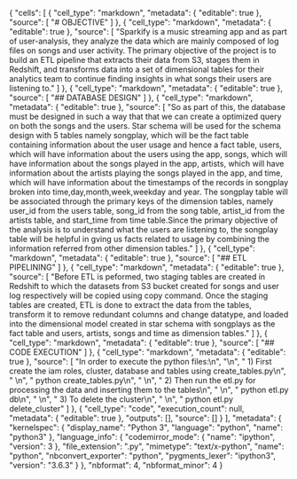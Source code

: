{
 "cells": [
  {
   "cell_type": "markdown",
   "metadata": {
    "editable": true
   },
   "source": [
    "# OBJECTIVE"
   ]
  },
  {
   "cell_type": "markdown",
   "metadata": {
    "editable": true
   },
   "source": [
    "Sparkify is a music streaming app and as part of user-analysis, they analyze the data which are mainly composed of log files on songs and user activity. The primary objective of the project is to build an ETL pipeline that extracts their data from S3, stages them in Redshift, and transforms data into a set of dimensional tables for their analytics team to continue finding insights in what songs their users are listening to."
   ]
  },
  {
   "cell_type": "markdown",
   "metadata": {
    "editable": true
   },
   "source": [
    "## DATABASE DESIGN"
   ]
  },
  {
   "cell_type": "markdown",
   "metadata": {
    "editable": true
   },
   "source": [
    "So as part of this, the database must be designed in such a way that that we can create a optimized query on both the songs and the users. Star schema will be used for the schema design with 5 tables namely songplay, which will be the fact table containing information about the user usage and hence a fact table, users, which will have information about the users using the app, songs, which will have information about the songs played in the app, artists, which will have information about the artists playing the songs played in the app, and time, which will have information about the timestamps of the records in songplay broken into time,day,month,week,weekday and year. The songplay table will be associated through the primary keys of the dimension tables, namely user_id from the users table, song_id from the song table, artist_id from the artists table, and start_time from time table.Since the primary objective of the analysis is to understand what the users are listening to, the songplay table will be helpful in gving us facts related to usage by combining the information referred from other dimension tables."
   ]
  },
  {
   "cell_type": "markdown",
   "metadata": {
    "editable": true
   },
   "source": [
    "## ETL PIPELINING"
   ]
  },
  {
   "cell_type": "markdown",
   "metadata": {
    "editable": true
   },
   "source": [
    "Before ETL is peformed, two staging tables are created in Redshift to which the datasets from S3 bucket created for songs and user log respectively will be copied using copy command. Once the staging tables are created, ETL is done to extract the data from the tables, transform it to remove redundant columns and change datatype, and loaded into the dimensional model created in star schema with songplays as the fact table and users, artists, songs and time as dimension tables."
   ]
  },
  {
   "cell_type": "markdown",
   "metadata": {
    "editable": true
   },
   "source": [
    "## CODE EXECUTION"
   ]
  },
  {
   "cell_type": "markdown",
   "metadata": {
    "editable": true
   },
   "source": [
    "In order to execute the python files:\n",
    "\n",
    "    1) First create the iam roles, cluster, database and tables using create_tables.py\n",
    "    \n",
    "    python create_tables.py\n",
    "    \n",
    "    2) Then run the etl.py for processing the data and inserting them to the tables\n",
    "    \n",
    "    python etl.py db\n",
    "    \n",
    "    3) To delete the cluster\n",
    "    \n",
    "    python etl.py delete_cluster"
   ]
  },
  {
   "cell_type": "code",
   "execution_count": null,
   "metadata": {
    "editable": true
   },
   "outputs": [],
   "source": []
  }
 ],
 "metadata": {
  "kernelspec": {
   "display_name": "Python 3",
   "language": "python",
   "name": "python3"
  },
  "language_info": {
   "codemirror_mode": {
    "name": "ipython",
    "version": 3
   },
   "file_extension": ".py",
   "mimetype": "text/x-python",
   "name": "python",
   "nbconvert_exporter": "python",
   "pygments_lexer": "ipython3",
   "version": "3.6.3"
  }
 },
 "nbformat": 4,
 "nbformat_minor": 4
}
